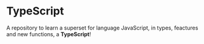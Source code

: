 # TypeScript

A repository to learn a superset for language JavaScript, in types, feactures and new functions, a **TypeScript**!